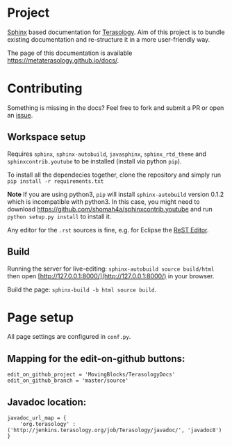 # Project

[Sphinx](http://www.sphinx-doc.org) based documentation for [Terasology](https://github.com/MovingBlocks/Terasology). Aim of this project is to bundle existing documentation and re-structure it in a more user-friendly way.

The page of this documentation is available  https://metaterasology.github.io/docs/.

# Contributing

Something is missing in the docs? Feel free to fork and submit a PR or open an [issue](https://github.com/MovingBlocks/TerasologyDocs/issues).

## Workspace setup

Requires `sphinx`, `sphinx-autobuild`, `javasphinx`, `sphinx_rtd_theme` and `sphinxcontrib.youtube` to be installed (install via python `pip`).

To install all the dependecies together, clone the repository and simply run
`pip install -r requirements.txt`

**Note** If you are using python3, `pip` will install `sphinx-autobuild` version 0.1.2 which is incompatible with python3. In this case, you might need to download https://github.com/shomah4a/sphinxcontrib.youtube and run `python setup.py install` to install it.  

Any editor for the `.rst` sources is fine, e.g. for Eclipse the [ReST Editor](http://marketplace.eclipse.org/content/rest-editor).

## Build

Running the server for live-editing: `sphinx-autobuild source build/html` then open [http://127.0.0.1:8000/](http://127.0.0.1:8000/) in your browser.

Build the page: `sphinx-build -b html source build`.


# Page setup

All page settings are configured in `conf.py`.

## Mapping for the edit-on-github buttons:
```
edit_on_github_project = 'MovingBlocks/TerasologyDocs'
edit_on_github_branch = 'master/source'
```

## Javadoc location:
```
javadoc_url_map = {
    'org.terasology' : ('http://jenkins.terasology.org/job/Terasology/javadoc/', 'javadoc8')
}
```